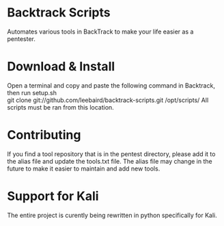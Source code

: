 Backtrack Scripts
===================
Automates various tools in BackTrack to make your life easier as a pentester.

Download & Install
===================
Open a terminal and copy and paste the following command in Backtrack, then run setup.sh  
git clone git://github.com/leebaird/backtrack-scripts.git /opt/scripts/
All scripts must be ran from this location.

Contributing
===================
If you find a tool repository that is in the pentest directory, please add it to the alias file and update the tools.txt file. 
The alias file may change in the future to make it easier to maintain and add new tools.

Support for Kali
===================
The entire project is curently being rewritten in python specifically for Kali.
